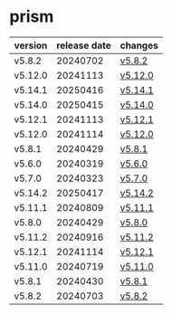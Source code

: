 # prism	


|version|release date|changes|
|---|---|---|
|v5.8.2|20240702|[v5.8.2](./v5.8.2-20240702.md)|
|v5.12.0|20241113|[v5.12.0](./v5.12.0-20241113.md)|
|v5.14.1|20250416|[v5.14.1](./v5.14.1-20250416.md)|
|v5.14.0|20250415|[v5.14.0](./v5.14.0-20250415.md)|
|v5.12.1|20241113|[v5.12.1](./v5.12.1-20241113.md)|
|v5.12.0|20241114|[v5.12.0](./v5.12.0-20241114.md)|
|v5.8.1|20240429|[v5.8.1](./v5.8.1-20240429.md)|
|v5.6.0|20240319|[v5.6.0](./v5.6.0-20240319.md)|
|v5.7.0|20240323|[v5.7.0](./v5.7.0-20240323.md)|
|v5.14.2|20250417|[v5.14.2](./v5.14.2-20250417.md)|
|v5.11.1|20240809|[v5.11.1](./v5.11.1-20240809.md)|
|v5.8.0|20240429|[v5.8.0](./v5.8.0-20240429.md)|
|v5.11.2|20240916|[v5.11.2](./v5.11.2-20240916.md)|
|v5.12.1|20241114|[v5.12.1](./v5.12.1-20241114.md)|
|v5.11.0|20240719|[v5.11.0](./v5.11.0-20240719.md)|
|v5.8.1|20240430|[v5.8.1](./v5.8.1-20240430.md)|
|v5.8.2|20240703|[v5.8.2](./v5.8.2-20240703.md)|
